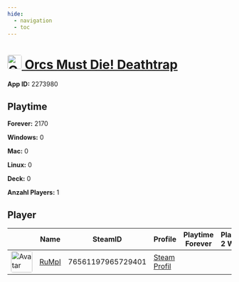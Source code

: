 ```yaml
---
hide:
  - navigation
  - toc
---
```

#  <a href="https://steamdb.info/app/2273980"><img src="https://media.steampowered.com/steamcommunity/public/images/apps/2273980/c909b799b50c5189d63b77a5b9689d41b892b997.jpg" alt="Orcs Must Die! Deathtrap" style="width:32px;height:32px;border-radius:4px;" /> Orcs Must Die! Deathtrap</a>

**App ID:** 2273980

## Playtime

**Forever:** 2170

**Windows:** 0

**Mac:** 0

**Linux:** 0

**Deck:** 0

**Anzahl Players:** 1
## Player

<table id="charts-table" class="display" style="width:100%">
            <thead>
                <tr>
                    <th></th>
                    <th>Name</th>
                    <th>SteamID</th>
                    <th>Profile</th>
                    <th>Playtime Forever</th>
                    <th>Playtime 2 Weeks</th>
                </tr>
            </thead>
            <tbody>
        <tr>
<td><a href="https://steamcommunity.com/profiles/76561197965729401/" target="_blank"><img src="https://avatars.steamstatic.com/3f006227f5d26fb37941b0a23adb7fafc72530ad_full.jpg" alt="Avatar" style="width:48px;height:48px;border-radius:4px;"></a></td><td><a href="/player/76561197965729401">RuMpI</a></td><td>76561197965729401</td><td><a href="https://steamcommunity.com/profiles/76561197965729401/" target="_blank">Steam Profil</a></td><td></td><td></td></tr>
</tbody>
</table>
